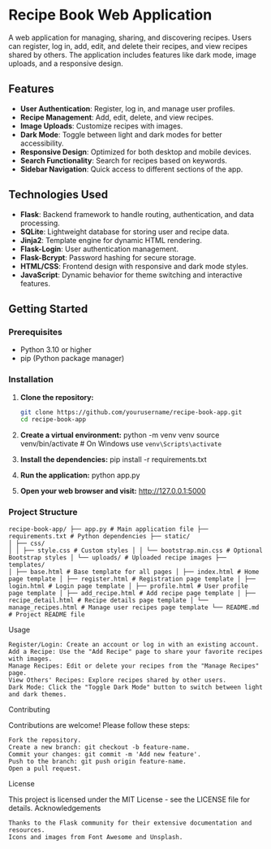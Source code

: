 # Recipe Book Web Application

A web application for managing, sharing, and discovering recipes. Users can register, log in, add, edit, and delete their recipes, and view recipes shared by others. The application includes features like dark mode, image uploads, and a responsive design.

## Features

- **User Authentication**: Register, log in, and manage user profiles.
- **Recipe Management**: Add, edit, delete, and view recipes.
- **Image Uploads**: Customize recipes with images.
- **Dark Mode**: Toggle between light and dark modes for better accessibility.
- **Responsive Design**: Optimized for both desktop and mobile devices.
- **Search Functionality**: Search for recipes based on keywords.
- **Sidebar Navigation**: Quick access to different sections of the app.

## Technologies Used

- **Flask**: Backend framework to handle routing, authentication, and data processing.
- **SQLite**: Lightweight database for storing user and recipe data.
- **Jinja2**: Template engine for dynamic HTML rendering.
- **Flask-Login**: User authentication management.
- **Flask-Bcrypt**: Password hashing for secure storage.
- **HTML/CSS**: Frontend design with responsive and dark mode styles.
- **JavaScript**: Dynamic behavior for theme switching and interactive features.

## Getting Started

### Prerequisites

- Python 3.10 or higher
- pip (Python package manager)

### Installation

1. **Clone the repository:**

   ```bash
   git clone https://github.com/yourusername/recipe-book-app.git
   cd recipe-book-app
2. **Create a virtual environment:**
    python -m venv venv
    source venv/bin/activate   # On Windows use `venv\Scripts\activate`
3. **Install the dependencies:**
    pip install -r requirements.txt
4. **Run the application:**
    python app.py
5. **Open your web browser and visit:**
    http://127.0.0.1:5000
    
### Project Structure
```
recipe-book-app/ ├── app.py # Main application file ├── requirements.txt # Python dependencies ├── static/
│ ├── css/
│ │ ├── style.css # Custom styles │ │ └── bootstrap.min.css # Optional Bootstrap styles │ └── uploads/ # Uploaded recipe images ├── templates/
│ ├── base.html # Base template for all pages │ ├── index.html # Home page template │ ├── register.html # Registration page template │ ├── login.html # Login page template │ ├── profile.html # User profile page template │ ├── add_recipe.html # Add recipe page template │ ├── recipe_detail.html # Recipe details page template │ └── manage_recipes.html # Manage user recipes page template └── README.md # Project README file
```
Usage

    Register/Login: Create an account or log in with an existing account.
    Add a Recipe: Use the "Add Recipe" page to share your favorite recipes with images.
    Manage Recipes: Edit or delete your recipes from the "Manage Recipes" page.
    View Others' Recipes: Explore recipes shared by other users.
    Dark Mode: Click the "Toggle Dark Mode" button to switch between light and dark themes.

Contributing

Contributions are welcome! Please follow these steps:

    Fork the repository.
    Create a new branch: git checkout -b feature-name.
    Commit your changes: git commit -m 'Add new feature'.
    Push to the branch: git push origin feature-name.
    Open a pull request.

License

This project is licensed under the MIT License - see the LICENSE file for details.
Acknowledgements

    Thanks to the Flask community for their extensive documentation and resources.
    Icons and images from Font Awesome and Unsplash.